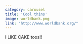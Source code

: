 ```yaml
---
category: carousel
title: 'Cool thins'
image: worldbank.png
link: "http://www.worldbank.org/"
---
```

I LIKE CAKE toos!!